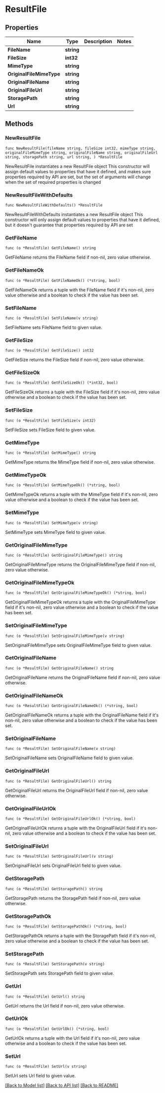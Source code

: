 # ResultFile

## Properties

Name | Type | Description | Notes
------------ | ------------- | ------------- | -------------
**FileName** | **string** |  | 
**FileSize** | **int32** |  | 
**MimeType** | **string** |  | 
**OriginalFileMimeType** | **string** |  | 
**OriginalFileName** | **string** |  | 
**OriginalFileUrl** | **string** |  | 
**StoragePath** | **string** |  | 
**Url** | **string** |  | 

## Methods

### NewResultFile

`func NewResultFile(fileName string, fileSize int32, mimeType string, originalFileMimeType string, originalFileName string, originalFileUrl string, storagePath string, url string, ) *ResultFile`

NewResultFile instantiates a new ResultFile object
This constructor will assign default values to properties that have it defined,
and makes sure properties required by API are set, but the set of arguments
will change when the set of required properties is changed

### NewResultFileWithDefaults

`func NewResultFileWithDefaults() *ResultFile`

NewResultFileWithDefaults instantiates a new ResultFile object
This constructor will only assign default values to properties that have it defined,
but it doesn't guarantee that properties required by API are set

### GetFileName

`func (o *ResultFile) GetFileName() string`

GetFileName returns the FileName field if non-nil, zero value otherwise.

### GetFileNameOk

`func (o *ResultFile) GetFileNameOk() (*string, bool)`

GetFileNameOk returns a tuple with the FileName field if it's non-nil, zero value otherwise
and a boolean to check if the value has been set.

### SetFileName

`func (o *ResultFile) SetFileName(v string)`

SetFileName sets FileName field to given value.


### GetFileSize

`func (o *ResultFile) GetFileSize() int32`

GetFileSize returns the FileSize field if non-nil, zero value otherwise.

### GetFileSizeOk

`func (o *ResultFile) GetFileSizeOk() (*int32, bool)`

GetFileSizeOk returns a tuple with the FileSize field if it's non-nil, zero value otherwise
and a boolean to check if the value has been set.

### SetFileSize

`func (o *ResultFile) SetFileSize(v int32)`

SetFileSize sets FileSize field to given value.


### GetMimeType

`func (o *ResultFile) GetMimeType() string`

GetMimeType returns the MimeType field if non-nil, zero value otherwise.

### GetMimeTypeOk

`func (o *ResultFile) GetMimeTypeOk() (*string, bool)`

GetMimeTypeOk returns a tuple with the MimeType field if it's non-nil, zero value otherwise
and a boolean to check if the value has been set.

### SetMimeType

`func (o *ResultFile) SetMimeType(v string)`

SetMimeType sets MimeType field to given value.


### GetOriginalFileMimeType

`func (o *ResultFile) GetOriginalFileMimeType() string`

GetOriginalFileMimeType returns the OriginalFileMimeType field if non-nil, zero value otherwise.

### GetOriginalFileMimeTypeOk

`func (o *ResultFile) GetOriginalFileMimeTypeOk() (*string, bool)`

GetOriginalFileMimeTypeOk returns a tuple with the OriginalFileMimeType field if it's non-nil, zero value otherwise
and a boolean to check if the value has been set.

### SetOriginalFileMimeType

`func (o *ResultFile) SetOriginalFileMimeType(v string)`

SetOriginalFileMimeType sets OriginalFileMimeType field to given value.


### GetOriginalFileName

`func (o *ResultFile) GetOriginalFileName() string`

GetOriginalFileName returns the OriginalFileName field if non-nil, zero value otherwise.

### GetOriginalFileNameOk

`func (o *ResultFile) GetOriginalFileNameOk() (*string, bool)`

GetOriginalFileNameOk returns a tuple with the OriginalFileName field if it's non-nil, zero value otherwise
and a boolean to check if the value has been set.

### SetOriginalFileName

`func (o *ResultFile) SetOriginalFileName(v string)`

SetOriginalFileName sets OriginalFileName field to given value.


### GetOriginalFileUrl

`func (o *ResultFile) GetOriginalFileUrl() string`

GetOriginalFileUrl returns the OriginalFileUrl field if non-nil, zero value otherwise.

### GetOriginalFileUrlOk

`func (o *ResultFile) GetOriginalFileUrlOk() (*string, bool)`

GetOriginalFileUrlOk returns a tuple with the OriginalFileUrl field if it's non-nil, zero value otherwise
and a boolean to check if the value has been set.

### SetOriginalFileUrl

`func (o *ResultFile) SetOriginalFileUrl(v string)`

SetOriginalFileUrl sets OriginalFileUrl field to given value.


### GetStoragePath

`func (o *ResultFile) GetStoragePath() string`

GetStoragePath returns the StoragePath field if non-nil, zero value otherwise.

### GetStoragePathOk

`func (o *ResultFile) GetStoragePathOk() (*string, bool)`

GetStoragePathOk returns a tuple with the StoragePath field if it's non-nil, zero value otherwise
and a boolean to check if the value has been set.

### SetStoragePath

`func (o *ResultFile) SetStoragePath(v string)`

SetStoragePath sets StoragePath field to given value.


### GetUrl

`func (o *ResultFile) GetUrl() string`

GetUrl returns the Url field if non-nil, zero value otherwise.

### GetUrlOk

`func (o *ResultFile) GetUrlOk() (*string, bool)`

GetUrlOk returns a tuple with the Url field if it's non-nil, zero value otherwise
and a boolean to check if the value has been set.

### SetUrl

`func (o *ResultFile) SetUrl(v string)`

SetUrl sets Url field to given value.



[[Back to Model list]](../README.md#documentation-for-models) [[Back to API list]](../README.md#documentation-for-api-endpoints) [[Back to README]](../README.md)


